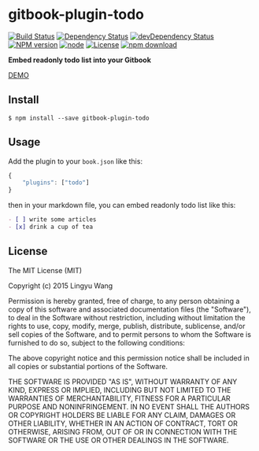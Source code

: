 # gitbook-plugin-todo

[![Build Status](https://travis-ci.org/LingyuCoder/gitbook-plugin-todo.png)](https://travis-ci.org/LingyuCoder/gitbook-plugin-todo)
[![Dependency Status](https://david-dm.org/LingyuCoder/gitbook-plugin-todo.svg)](https://david-dm.org/LingyuCoder/gitbook-plugin-todo)
[![devDependency Status](https://david-dm.org/LingyuCoder/gitbook-plugin-todo/dev-status.svg)](https://david-dm.org/LingyuCoder/gitbook-plugin-todo#info=devDependencies)
[![NPM version](http://img.shields.io/npm/v/gitbook-plugin-todo.svg?style=flat-square)](http://npmjs.org/package/gitbook-plugin-todo)
[![node](https://img.shields.io/badge/node.js-%3E=_0.12-green.svg?style=flat-square)](http://nodejs.org/download/)
[![License](http://img.shields.io/npm/l/gitbook-plugin-todo.svg?style=flat-square)](LICENSE)
[![npm download](https://img.shields.io/npm/dm/gitbook-plugin-todo.svg?style=flat-square)](https://npmjs.org/package/gitbook-plugin-todo)

**Embed readonly todo list into your Gitbook**

[DEMO](http://read.lingyu.wang/index.html)

## Install

```shell
$ npm install --save gitbook-plugin-todo
```

## Usage

Add the plugin to your `book.json` like this:

```javascript
{
    "plugins": ["todo"]
}
```

then in your markdown file, you can embed readonly todo list like this:


```markdown
- [ ] write some articles
- [x] drink a cup of tea
```

## License
The MIT License (MIT)

Copyright (c) 2015 Lingyu Wang

Permission is hereby granted, free of charge, to any person obtaining a copy
of this software and associated documentation files (the "Software"), to deal
in the Software without restriction, including without limitation the rights
to use, copy, modify, merge, publish, distribute, sublicense, and/or sell
copies of the Software, and to permit persons to whom the Software is
furnished to do so, subject to the following conditions:

The above copyright notice and this permission notice shall be included in all
copies or substantial portions of the Software.

THE SOFTWARE IS PROVIDED "AS IS", WITHOUT WARRANTY OF ANY KIND, EXPRESS OR
IMPLIED, INCLUDING BUT NOT LIMITED TO THE WARRANTIES OF MERCHANTABILITY,
FITNESS FOR A PARTICULAR PURPOSE AND NONINFRINGEMENT. IN NO EVENT SHALL THE
AUTHORS OR COPYRIGHT HOLDERS BE LIABLE FOR ANY CLAIM, DAMAGES OR OTHER
LIABILITY, WHETHER IN AN ACTION OF CONTRACT, TORT OR OTHERWISE, ARISING FROM,
OUT OF OR IN CONNECTION WITH THE SOFTWARE OR THE USE OR OTHER DEALINGS IN THE
SOFTWARE.
